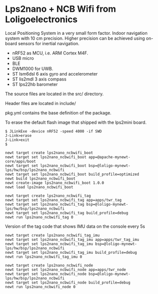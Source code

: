 # Lps2nano + NCB Wifi from Loligoelectronics

Local Positioning System in a very small form factor. Indoor navigation system with 10 cm precision.
Higher precision can be achieved using on-board sensors for inertial navigation. 

- nRF52 as MCU, i.e. ARM Cortex M4F.
- USB micro
- BLE
- DWM1000 for UWB.
- ST lsm6dsl 6 axis gyro and accelerometer
- ST lis2mdl 3 axis compass
- ST lps22hb barometer


The source files are located in the src/ directory.

Header files are located in include/ 

pkg.yml contains the base definition of the package.

To erase the default flash image that shipped with the lps2mini board.
```
$ JLinkExe -device nRF52 -speed 4000 -if SWD
J-Link>erase
J-Link>exit
$ 
```

```
newt target create lps2nano_ncbwifi_boot
newt target set lps2nano_ncbwifi_boot app=@apache-mynewt-core/apps/boot
newt target set lps2nano_ncbwifi_boot bsp=@loligo-mynewt-lps/hw/bsp/lps2nano_ncbwifi
newt target set lps2nano_ncbwifi_boot build_profile=optimized 
newt build lps2nano_ncbwifi_boot
newt create-image lps2nano_ncbwifi_boot 1.0.0
newt load lps2nano_ncbwifi_boot
```


```
newt target create lps2nano_ncbwifi_tag
newt target set lps2nano_ncbwifi_tag app=apps/twr_tag
newt target set lps2nano_ncbwifi_tag bsp=@loligo-mynewt-lps/hw/bsp/lps2nano_ncbwifi
newt target set lps2nano_ncbwifi_tag build_profile=debug
newt run lps2nano_ncbwifi_tag 0
```

Version of the tag code that shows IMU data on the console every 5s

```
newt target create lps2nano_ncbwifi_tag_imu
newt target set lps2nano_ncbwifi_tag_imu app=apps/twr_tag_imu
newt target set lps2nano_ncbwifi_tag_imu bsp=@loligo-mynewt-lps/hw/bsp/lps2nano_ncbwifi
newt target set lps2nano_ncbwifi_tag_imu build_profile=debug
newt run lps2nano_ncbwifi_tag_imu 0
```


```
newt target create lps2nano_ncbwifi_node
newt target set lps2nano_ncbwifi_node app=apps/twr_node
newt target set lps2nano_ncbwifi_node bsp=@loligo-mynewt-lps/hw/bsp/lps2nano_ncbwifi
newt target set lps2nano_ncbwifi_node build_profile=debug
newt run lps2nano_ncbwifi_node 0
```
